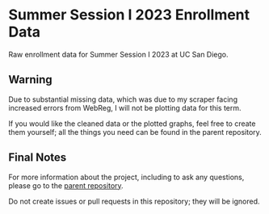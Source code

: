 # Summer Session I 2023 Enrollment Data
Raw enrollment data for Summer Session I 2023 at UC San Diego.

## Warning
Due to substantial missing data, which was due to my scraper facing increased errors from WebReg, I will not be plotting data for this term.

If you would like the cleaned data or the plotted graphs, feel free to create them yourself; all the things you need can be found in the parent repository.

## Final Notes
For more information about the project, including to ask any questions, please go to the [parent repository](https://github.com/ewang2002/UCSDHistEnrollData). 

Do not create issues or pull requests in this repository; they will be ignored. 
